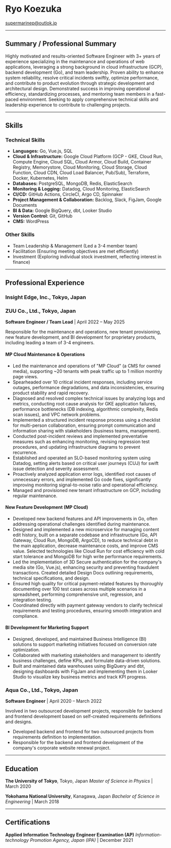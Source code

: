 # Ryo Koezuka

<supermarinep@outlok.jp>

---

## Summary / Professional Summary

Highly motivated and results-oriented Software Engineer with 3+ years of experience specializing in the maintenance and operations of web applications, leveraging a strong background in cloud infrastructure (GCP), backend development (Go), and team leadership. Proven ability to enhance system reliability, resolve critical incidents swiftly, optimize performance, and contribute to product evolution through strategic development and architectural design. Demonstrated success in improving operational efficiency, standardizing processes, and mentoring team members in a fast-paced environment. Seeking to apply comprehensive technical skills and leadership experience to contribute to challenging projects.

---

## Skills

### Technical Skills

* **Languages:** Go, Vue.js, SQL
* **Cloud & Infrastructure:** Google Cloud Platform (GCP - GKE, Cloud Run, Compute Engine, Cloud SQL, Cloud Armor, Cloud Build, Container Registry, Memorystore, Cloud Monitoring, Cloud Storage, Cloud Function, Cloud CDN, Cloud Load Balancer, Pub/Sub), Terraform, Docker, Kubernetes, Helm
* **Databases:** PostgreSQL, MongoDB, Redis, ElasticSearch
* **Monitoring & Logging:** Datadog, Cloud Monitoring, ElasticSearch
* **CI/CD:** GitHub Actions, CircleCI, Argo CD, Spinnaker
* **Project Management & Collaboration:** Backlog, Slack, FigJam, Google Documents
* **BI & Data:** Google BigQuery, dbt, Looker Studio
* **Version Control:** Git, GitHub
* **CMS:** WordPress

### Other Skills

* Team Leadership & Management (Led a 3-4 member team)
* Facilitation (Ensuring meeting objectives are met efficiently)
* Investment (Exploring individual stock investment, reflecting interest in finance)

---

## Professional Experience

### Insight Edge, Inc., Tokyo, Japan

### ZUU Co., Ltd., Tokyo, Japan

**Software Engineer / Team Lead** | April 2022 – May 2025

Responsible for the maintenance and operations, new tenant provisioning, new feature development, and BI development for proprietary products, including leading a team of 3-4 engineers.

#### MP Cloud Maintenance & Operations

* Led the maintenance and operations of "MP Cloud" (a CMS for owned media), supporting ~20 tenants with peak traffic up to 1 million monthly page views.
* Spearheaded over 10 critical incident responses, including service outages, performance degradations, and data inconsistencies, ensuring product stability and rapid recovery.
* Diagnosed and resolved complex technical issues by analyzing logs and metrics, conducting root cause analysis for GKE application failures, performance bottlenecks (DB indexing, algorithmic complexity, Redis scan issues), and VPC network problems.
* Implemented a structured incident response process using a checklist for multi-person collaboration, ensuring prompt communication and information sharing with stakeholders (business teams, management).
* Conducted post-incident reviews and implemented preventative measures such as enhancing monitoring, revising regression test procedures, and updating infrastructure diagrams to prevent recurrence.
* Established and operated an SLO-based monitoring system using Datadog, setting alerts based on critical user journeys (CUJ) for swift issue detection and severity assessment.
* Proactively analyzed application error logs, identified root causes of unnecessary errors, and implemented Go code fixes, significantly improving monitoring signal-to-noise ratio and operational efficiency.
* Managed and provisioned new tenant infrastructure on GCP, including regular maintenance.

#### New Feature Development (MP Cloud)

* Developed new backend features and API improvements in Go, often addressing operational challenges identified during maintenance.
* Designed and implemented a new microservice for managing content edit history, built on a separate codebase and infrastructure (Go, API Gateway, Cloud Run, MongoDB, ArgoCD), to reduce technical debt in the main application, decrease maintenance costs, and improve CMS value. Selected technologies like Cloud Run for cost efficiency with cold start tolerance and MongoDB for high write performance requirements.
* Led the implementation of 3D Secure authentication for the company's media site (Go, Vue.js), enhancing security and preventing fraudulent transactions. Created detailed Design Docs outlining requirements, technical specifications, and design.
* Ensured high quality for critical payment-related features by thoroughly documenting over 100 test cases across multiple scenarios in a spreadsheet, performing comprehensive unit, regression, and integration testing.
* Coordinated directly with payment gateway vendors to clarify technical requirements and testing procedures, ensuring smooth integration and compliance.

#### BI Development for Marketing Support

* Designed, developed, and maintained Business Intelligence (BI) solutions to support marketing initiatives focused on conversion rate optimization.
* Collaborated with marketing stakeholders and management to identify business challenges, define KPIs, and formulate data-driven solutions.
* Built and maintained data warehouses using BigQuery and dbt, designing dashboards with FigJam and implementing them in Looker Studio to visualize key business metrics and track KPI progress.

### Aqua Co., Ltd., Tokyo, Japan

**Software Engineer** | April 2020 – March 2022

Involved in two outsourced development projects, responsible for backend and frontend development based on self-created requirements definitions and designs.

* Developed backend and frontend for two outsourced projects from requirements definition to implementation.
* Responsible for the backend and frontend development of the company's corporate website renewal project.

---

## Education

**The University of Tokyo**, Tokyo, Japan
*Master of Science in Physics* | March 2020

**Yokohama National University**, Kanagawa, Japan
*Bachelor of Science in Engineering* | March 2018

---

## Certifications

**Applied Information Technology Engineer Examination (AP)**
*Information-technology Promotion Agency, Japan (IPA)* | December 2021
